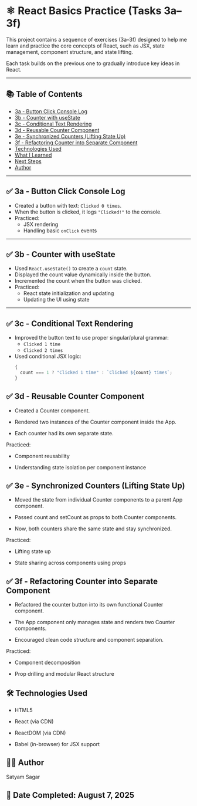# ⚛️ React Basics Practice (Tasks 3a–3f)

This project contains a sequence of exercises (3a–3f) designed to help me learn and practice the core concepts of React, such as JSX, state management, component structure, and state lifting.

Each task builds on the previous one to gradually introduce key ideas in React.

---

## 📚 Table of Contents

- [3a - Button Click Console Log](#3a---button-click-console-log)
- [3b - Counter with useState](#3b---counter-with-usestate)
- [3c - Conditional Text Rendering](#3c---conditional-text-rendering)
- [3d - Reusable Counter Component](#3d---reusable-counter-component)
- [3e - Synchronized Counters (Lifting State Up)](#3e---synchronized-counters-lifting-state-up)
- [3f - Refactoring Counter into Separate Component](#3f---refactoring-counter-into-separate-component)
- [Technologies Used](#technologies-used)
- [What I Learned](#what-i-learned)
- [Next Steps](#next-steps)
- [Author](#author)

---

## ✅ 3a - Button Click Console Log

- Created a button with text: `Clicked 0 times`.
- When the button is clicked, it logs `"Clicked!"` to the console.
- Practiced:
  - JSX rendering
  - Handling basic `onClick` events

---

## ✅ 3b - Counter with useState

- Used `React.useState()` to create a `count` state.
- Displayed the count value dynamically inside the button.
- Incremented the count when the button was clicked.
- Practiced:
  - React state initialization and updating
  - Updating the UI using state

---

## ✅ 3c - Conditional Text Rendering

- Improved the button text to use proper singular/plural grammar:
  - `Clicked 1 time`
  - `Clicked 2 times`
- Used conditional JSX logic:
  ```jsx
  {
    count === 1 ? "Clicked 1 time" : `Clicked ${count} times`;
  }
  ```

## ✅ 3d - Reusable Counter Component

- Created a Counter component.

- Rendered two instances of the Counter component inside the App.

- Each counter had its own separate state.

Practiced:

- Component reusability

- Understanding state isolation per component instance

## ✅ 3e - Synchronized Counters (Lifting State Up)

- Moved the state from individual Counter components to a parent App component.

- Passed count and setCount as props to both Counter components.

- Now, both counters share the same state and stay synchronized.

Practiced:

- Lifting state up

- State sharing across components using props

## ✅ 3f - Refactoring Counter into Separate Component

- Refactored the counter button into its own functional Counter component.

- The App component only manages state and renders two Counter components.

- Encouraged clean code structure and component separation.

Practiced:

- Component decomposition

- Prop drilling and modular React structure

## 🛠️ Technologies Used

- HTML5

- React (via CDN)

- ReactDOM (via CDN)

- Babel (in-browser) for JSX support

## 👨‍💻 Author

Satyam Sagar

## 📅 Date Completed: August 7, 2025
